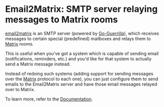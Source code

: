 # Email2Matrix: SMTP server relaying messages to Matrix rooms

[email2matrix](https://github.com/devture/email2matrix) is an SMTP server (powered by [Go-Guerrilla](https://github.com/flashmob/go-guerrilla)), which receives messages to certain special (predefined) mailboxes and relays them to [Matrix](http://matrix.org/) rooms.

This is useful when you've got a system which is capable of sending email (notifications, reminders, etc.) and you'd like for that system to actually send a Matrix message instead.

Instead of redoing such systems (adding support for sending messages over the [Matrix](https://matrix.org) protocol to each one), you can just configure them to send emails to the Email2Matrix server and have those email messages relayed over to Matrix.

To learn more, refer to the [Documentation](./docs/README.md).

